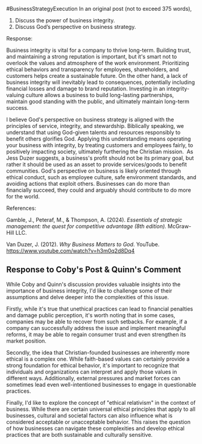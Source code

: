 #BusinessStrategyExecution
In an original post (not to exceed 375 words), 
1. Discuss the power of business integrity.
2. Discuss God’s perspective on business strategy.

Response:

Business integrity is vital for a company to thrive long-term. Building trust, and maintaining a strong reputation is important, but it's smart not to overlook the values and atmosphere of the work environment. Prioritizing ethical behaviors and transparency for employees, shareholders, and customers helps create a sustainable future. On the other hand, a lack of business integrity will inevitably lead to consequences, potentially including financial losses and damage to brand reputation. Investing in an integrity-valuing culture allows a business to build long-lasting partnerships, maintain good standing with the public, and ultimately maintain long-term success.

I believe God's perspective on business strategy is aligned with the principles of service, integrity, and stewardship. Biblically speaking, we understand that using God-given talents and resources responsibly to benefit others glorifies God. Applying this understanding means operating your business with integrity, by treating customers and employees fairly, to positively impacting society, ultimately furthering the Christian mission.  As Jess Duzer suggests, a business's profit should not be its primary goal, but rather it should be used as an asset to provide services/goods to benefit communities. God's perspective on business is likely oriented through ethical conduct, such as employee culture, safe environment standards, and avoiding actions that exploit others. Businesses can do more than financially succeed, they could and arguably should contribute to do more for the world.

References:

Gamble, J., Peteraf, M., & Thompson, A. (2024). _Essentials of strategic management: the quest for competitive advantage (8th edition)._ McGraw-Hill LLC.

Van Duzer, J. (2012). _Why Business Matters to God_. YouTube. https://www.youtube.com/watch?v=h3m0q2d8Dq4


## Response to Coby's Post & Quinn's Comment

While Coby and Quinn's discussion provides valuable insights into the importance of business integrity, I'd like to challenge some of their assumptions and delve deeper into the complexities of this issue.

Firstly, while it's true that unethical practices can lead to financial penalties and damage public perception, it's worth noting that in some cases, companies may be able to recover from such setbacks. For example, if a company can successfully address the issue and implement meaningful reforms, it may be able to regain consumer trust and even strengthen its market position.

Secondly, the idea that Christian-founded businesses are inherently more ethical is a complex one. While faith-based values can certainly provide a strong foundation for ethical behavior, it's important to recognize that individuals and organizations can interpret and apply those values in different ways. Additionally, external pressures and market forces can sometimes lead even well-intentioned businesses to engage in questionable practices.

Finally, I'd like to explore the concept of "ethical relativism" in the context of business. While there are certain universal ethical principles that apply to all businesses, cultural and societal factors can also influence what is considered acceptable or unacceptable behavior. This raises the question of how businesses can navigate these complexities and develop ethical practices that are both sustainable and culturally sensitive.